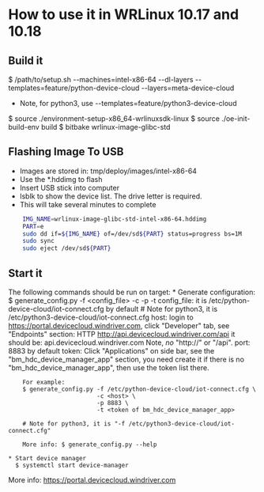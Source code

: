 How to use it in WRLinux 10.17 and 10.18
========================================

Build it
-----------
$ /path/to/setup.sh --machines=intel-x86-64 --dl-layers
    --templates=feature/python-device-cloud --layers=meta-device-cloud

* Note, for python3, use --templates=feature/python3-device-cloud

$ source ./environment-setup-x86_64-wrlinuxsdk-linux
$ source ./oe-init-build-env build
$ bitbake wrlinux-image-glibc-std

Flashing Image To USB
---------------------
  * Images are stored in: tmp/deploy/images/intel-x86-64
  * Use the *.hddimg to flash
  * Insert USB stick into computer
  * lsblk to show the device list.  The drive letter is required.
  * This will take several minutes to complete
```sh
	IMG_NAME=wrlinux-image-glibc-std-intel-x86-64.hddimg
	PART=e
	sudo dd if=${IMG_NAME} of=/dev/sd${PART} status=progress bs=1M
	sudo sync
	sudo eject /dev/sd${PART}
```

Start it
---------------------
The following commands should be run on target:
    * Generate configuration:
      $ generate_config.py -f <config_file> -c <host> -p <port> -t <token>
        config_file: it is /etc/python-device-cloud/iot-connect.cfg by default
                     # Note for python3, it is /etc/python3-device-cloud/iot-connect.cfg
        host: login to https://portal.devicecloud.windriver.com, click
              "Developer" tab, see "Endpoints" section:
                HTTP  http://api.devicecloud.windriver.com/api
              it should be: api.devicecloud.windriver.com
              Note, *no* "http://" or "/api".
        port: 8883 by default
        token: Click "Applications" on side bar, see the
               "bm_hdc_device_manager_app" section, you need create it if there
               is no "bm_hdc_device_manager_app", then use the token list there.

        For example:
        $ generate_config.py -f /etc/python-device-cloud/iot-connect.cfg \
                             -c <host> \
                             -p 8883 \
                             -t <token of bm_hdc_device_manager_app>

        # Note for python3, it is "-f /etc/python3-device-cloud/iot-connect.cfg"

        More info: $ generate_config.py --help

    * Start device manager
      $ systemctl start device-manager

More info: https://portal.devicecloud.windriver.com
